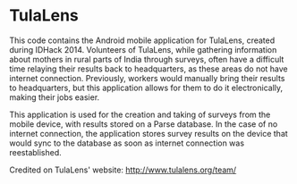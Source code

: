# TulaLens

This code contains the Android mobile application for TulaLens, created during IDHack 2014.
Volunteers of TulaLens, while gathering information about mothers in rural parts of India through surveys, often have a difficult time relaying their results back to headquarters, as these areas do not have internet connection. 
Previously, workers would manually bring their results to headquarters, but this application allows for them to do it electronically, making their jobs easier.

This application is used for the creation and taking of surveys from the mobile device, with results stored on a Parse database. In the case of no internet connection, the application stores survey results on the device that would sync to the database as soon as internet connection was reestablished.

Credited on TulaLens' website:
http://www.tulalens.org/team/
